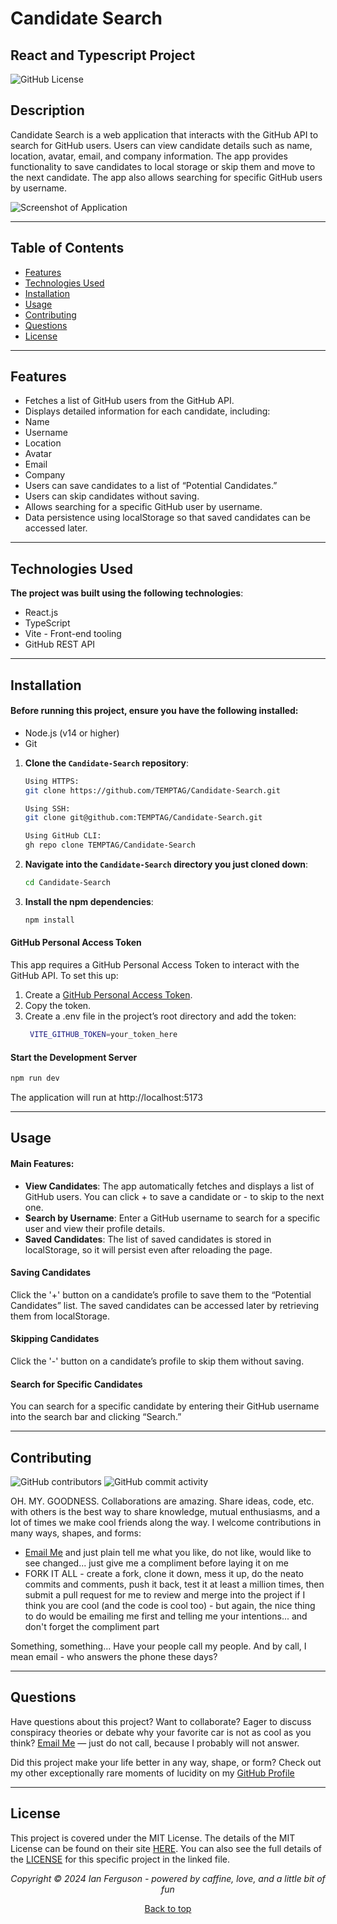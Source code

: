 ## <a name="top"></a>

# Candidate Search

## React and Typescript Project

![GitHub License](https://img.shields.io/github/license/TEMPTAG/Candidate-Search?label=License)

## Description

Candidate Search is a web application that interacts with the GitHub API to search for GitHub users. Users can view candidate details such as name, location, avatar, email, and company information. The app provides functionality to save candidates to local storage or skip them and move to the next candidate. The app also allows searching for specific GitHub users by username.

![Screenshot of Application]()

---

## Table of Contents

- [Features](#features)
- [Technologies Used](#technologies-used)
- [Installation](#installation)
- [Usage](#usage)
- [Contributing](#contributing)
- [Questions](#questions)
- [License](#license)

---

## Features

- Fetches a list of GitHub users from the GitHub API.
- Displays detailed information for each candidate, including:
- Name
- Username
- Location
- Avatar
- Email
- Company
- Users can save candidates to a list of “Potential Candidates.”
- Users can skip candidates without saving.
- Allows searching for a specific GitHub user by username.
- Data persistence using localStorage so that saved candidates can be accessed later.

---

## Technologies Used

**The project was built using the following technologies**:

- React.js
- TypeScript
- Vite - Front-end tooling
- GitHub REST API

---

## Installation

#### Before running this project, ensure you have the following installed:

- Node.js (v14 or higher)
- Git

1. **Clone the `Candidate-Search` repository**:

   ```bash
   Using HTTPS:
   git clone https://github.com/TEMPTAG/Candidate-Search.git

   Using SSH:
   git clone git@github.com:TEMPTAG/Candidate-Search.git

   Using GitHub CLI:
   gh repo clone TEMPTAG/Candidate-Search
   ```

2. **Navigate into the `Candidate-Search` directory you just cloned down**:

   ```bash
   cd Candidate-Search
   ```

3. **Install the npm dependencies**:

   ```bash
   npm install
   ```

#### GitHub Personal Access Token

This app requires a GitHub Personal Access Token to interact with the GitHub API. To set this up:

1. Create a [GitHub Personal Access Token](https://github.com/settings/tokens).
2. Copy the token.
3. Create a .env file in the project’s root directory and add the token:
   ```bash
    VITE_GITHUB_TOKEN=your_token_here
   ```

#### Start the Development Server

```bash
npm run dev
```

The application will run at http://localhost:5173

---

## Usage

#### Main Features:

- **View Candidates**: The app automatically fetches and displays a list of GitHub users. You can click + to save a candidate or - to skip to the next one.
- **Search by Username**: Enter a GitHub username to search for a specific user and view their profile details.
- **Saved Candidates**: The list of saved candidates is stored in localStorage, so it will persist even after reloading the page.

#### Saving Candidates

Click the '+' button on a candidate’s profile to save them to the “Potential Candidates” list. The saved candidates can be accessed later by retrieving them from localStorage.

#### Skipping Candidates

Click the '-' button on a candidate’s profile to skip them without saving.

#### Search for Specific Candidates

You can search for a specific candidate by entering their GitHub username into the search bar and clicking “Search.”

---

## Contributing

![GitHub contributors](https://img.shields.io/github/contributors/TEMPTAG/Candidate-Search?color=green) ![GitHub commit activity](https://img.shields.io/github/commit-activity/t/TEMPTAG/Candidate-Search)

OH. MY. GOODNESS. Collaborations are amazing. Share ideas, code, etc. with others is the best way to share knowledge, mutual enthusiasms, and a lot of times we make cool friends along the way. I welcome contributions in many ways, shapes, and forms:

- [Email Me](mailto:iansterlingferguson@gmail.com) and just plain tell me what you like, do not like, would like to see changed... just give me a compliment before laying it on me
- FORK IT ALL - create a fork, clone it down, mess it up, do the neato commits and comments, push it back, test it at least a million times, then submit a pull request for me to review and merge into the project if I think you are cool (and the code is cool too) - but again, the nice thing to do would be emailing me first and telling me your intentions... and don't forget the compliment part

Something, something... Have your people call my people. And by call, I mean email - who answers the phone these days?

---

## Questions

Have questions about this project? Want to collaborate? Eager to discuss conspiracy theories or debate why your favorite car is not as cool as you think? [Email Me](mailto:iansterlingferguson@gmail.com) — just do not call, because I probably will not answer.

Did this project make your life better in any way, shape, or form? Check out my other exceptionally rare moments of lucidity on my [GitHub Profile](https://github.com/TEMPTAG)

---

## License

This project is covered under the MIT License. The details of the MIT License can be found on their site [HERE](https://opensource.org/licenses/MIT). You can also see the full details of the [LICENSE](./LICENSE) for this specific project in the linked file.

<div align="center">
<em>Copyright © 2024 Ian Ferguson - powered by caffine, love, and a little bit of fun</em>

[Back to top](#top)
